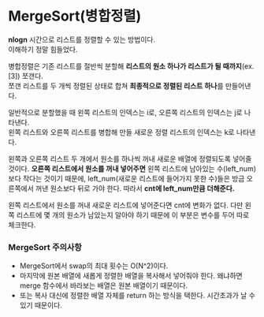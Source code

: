 # MergeSort(병합정렬)
**nlogn** 시간으로 리스트를 정렬할 수 있는 방법이다. <br>
이해하기 정말 힘들었다.

병합정렬은 기존 리스트를 절반씩 분할해 **리스트의 원소 하나가 리스트가 될 때까지**(ex. [3]) 쪼갠다. <br>
쪼갠 리스트를 두 개씩 정렬된 상태로 합쳐 **최종적으로 정렬된 리스트 하나**를 만들어낸다. <br>

일반적으로 분할했을 때 왼쪽 리스트의 인덱스는 i로, 오른쪽 리스트의 인덱스는 j로 나타낸다. <br>
왼쪽 리스트와 오른쪽 리스트를 병합해 만들 새로운 정렬 리스트의 인덱스는 k로 나타낸다.

왼쪽과 오른쪽 리스트 두 개에서 원소를 하나씩 꺼내 새로운 배열에 정렬되도록 넣어줄 것이다.
**오른쪽 리스트에서 원소를 꺼내 넣어주면** 왼쪽 리스트에 남아있는 수(left_num)보다 작다는 것이기 때문에,
left_num(새로운 리스트에 들어가지 못한 수)들은 방금 오른쪽에서 꺼낸 원소보다 뒤로 가야 한다.
따라서 **cnt에 left_num만큼 더해준다.**

왼쪽 리스트에서 원소를 꺼내 새로운 리스트에 넣어준다면 cnt에 변화가 없다.
다만 왼쪽 리스트에 몇 개의 원소가 남았는지 알아야 하기 때문에 이 부분은 변수를 두어 따로 체크한다.

### MergeSort 주의사항
- MergeSort에서 swap의 최대 횟수는 O(N^2)이다.
- 마지막에 원본 배열에 새롭게 정렬한 배열을 복사해서 넣어줘야 한다. 왜냐하면 merge 함수에서 바라보는 배열은 원본 배열이기 때문이다.
- 또는 복사 대신에 정렬한 배열 자체를 return 하는 방식을 택한다. 시간초과가 날 수 있기 때문이다.